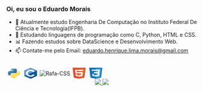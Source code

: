 ### Oi, eu sou o Eduardo Morais

- 🔭 Atualmente estudo Engenharia De Computação no Instituto Federal De Ciência e Tecnologia(IFPB).
- 🌱 Estudando linguagens de programação como C, Python, HTML e CSS.
- 📊 Fazendo estudos sobre DataScience e Desenvolvimento Web.
- 📫 Contate-me pelo Email: eduardo.henrique.lima.morais@gmail.com
<div style="display: inline_block"><br>
  <img align="center" alt="Python" height="30" width="40" src="https://raw.githubusercontent.com/devicons/devicon/master/icons/python/python-original.svg">
  <img align="center" alt="C" height="30" width="40" src="https://raw.githubusercontent.com/devicons/devicon/master/icons/c/c-original.svg">
  <img align="center" alt="Rafa-CSS" height="30" width="40" src="https://cdn.jsdelivr.net/gh/devicons/devicon/icons/jupyter/jupyter-original-wordmark.svg" 
/>
  <img align="center" alt="Rafa-HTML" height="30" width="40" src="https://raw.githubusercontent.com/devicons/devicon/master/icons/html5/html5-original.svg">
  <img align="center" alt="CSS" height="30" width="40" src="https://raw.githubusercontent.com/devicons/devicon/master/icons/css3/css3-original.svg">
</div>
<div align="center">
  <a href="https://github.com/Eduardo-Morais">
  <img height="120px" src="https://github-readme-stats.vercel.app/api?username=Eduardo-Morais&show_icons=true&theme=blue-green&include_all_commits=true&count_private=true"/>
  <img height="120px" src="https://github-readme-stats.vercel.app/api/top-langs/?username=Eduardo-Morais&layout=compact&langs_count=7&theme=blue-green"/>
</div>
